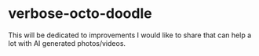 # verbose-octo-doodle
This will be dedicated to improvements I would like to share that can help a lot with AI generated photos/videos.
